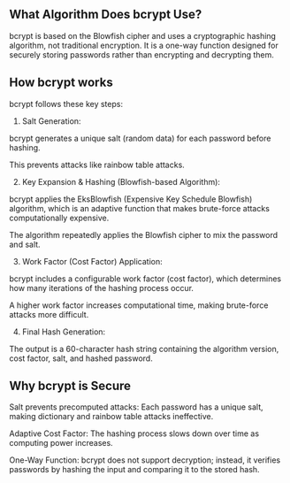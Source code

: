 ## What Algorithm Does bcrypt Use?
bcrypt is based on the Blowfish cipher and uses a cryptographic hashing algorithm, not traditional encryption. It is a one-way function designed for securely storing passwords rather than encrypting and decrypting them.

## How bcrypt works
bcrypt follows these key steps:

1. Salt Generation:

bcrypt generates a unique salt (random data) for each password before hashing.

This prevents attacks like rainbow table attacks.

2. Key Expansion & Hashing (Blowfish-based Algorithm):

bcrypt applies the EksBlowfish (Expensive Key Schedule Blowfish) algorithm, which is an adaptive function that makes brute-force attacks computationally expensive.

The algorithm repeatedly applies the Blowfish cipher to mix the password and salt.

3. Work Factor (Cost Factor) Application:

bcrypt includes a configurable work factor (cost factor), which determines how many iterations of the hashing process occur.

A higher work factor increases computational time, making brute-force attacks more difficult.

4. Final Hash Generation:

The output is a 60-character hash string containing the algorithm version, cost factor, salt, and hashed password.

## Why bcrypt is Secure
Salt prevents precomputed attacks: Each password has a unique salt, making dictionary and rainbow table attacks ineffective.

Adaptive Cost Factor: The hashing process slows down over time as computing power increases.

One-Way Function: bcrypt does not support decryption; instead, it verifies passwords by hashing the input and comparing it to the stored hash.